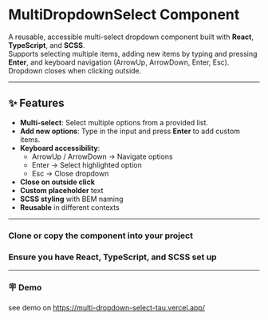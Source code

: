 # MultiDropdownSelect Component

A reusable, accessible multi-select dropdown component built with **React**, **TypeScript**, and **SCSS**.  
Supports selecting multiple items, adding new items by typing and pressing **Enter**, and keyboard navigation (ArrowUp, ArrowDown, Enter, Esc).  
Dropdown closes when clicking outside.

---

## ✨ Features

- **Multi-select**: Select multiple options from a provided list.
- **Add new options**: Type in the input and press **Enter** to add custom items.
- **Keyboard accessibility**:
  - ArrowUp / ArrowDown → Navigate options
  - Enter → Select highlighted option
  - Esc → Close dropdown
- **Close on outside click**
- **Custom placeholder** text
- **SCSS styling** with BEM naming
- **Reusable** in different contexts

---

### Clone or copy the component into your project
### Ensure you have React, TypeScript, and SCSS set up

---

### 🪧 Demo

see demo on https://multi-dropdown-select-tau.vercel.app/